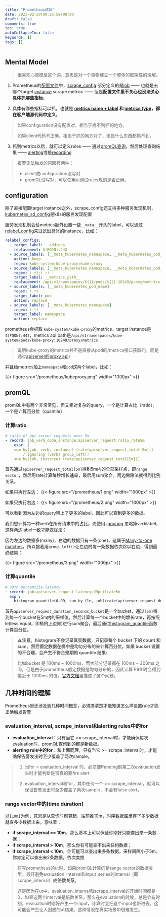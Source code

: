 ```yaml
---
title: "Prometheus试玩"
date: 2023-02-20T09:26:59+08:00
draft: false
comments: true
toc: true
autoCollapseToc: false
keywords: []
tags: []
---
```


## Mental Model

> 很喜欢心智模型这个词，意思是对一个事物建立一个整体的框架性的理解。

1. Prometheus的[配置文件](https://prometheus.io/docs/prometheus/latest/configuration/configuration/)中，[scrape_config](https://prometheus.io/docs/prometheus/latest/configuration/configuration/#scrape_config) 部分定义的是[job](https://prometheus.io/docs/concepts/jobs_instances/#jobs-and-instances) —— 也就是去哪个target [instance](https://prometheus.io/docs/concepts/jobs_instances/#jobs-and-instances) scrape metrics —— 但是**配置文件里不关心也没法关心具体抓哪些指标**。

2. 具体有哪些指标可以抓，也就是 **[metrics name + label](https://prometheus.io/docs/concepts/data_model/#metric-names-and-labels) 和 [metrics type](https://prometheus.io/docs/concepts/metric_types/)，都在客户端源代码中定义**。

> 如果configuration没有配置对，相当于找不到抓的地方。
> 
> 如果client代码不正确，相当于抓的地方对了，但是什么东西都抓不到。

3. 抓到metrics以后，就可以定义rules —— 通过[promQL查询](https://prometheus.io/docs/prometheus/latest/querying/basics/)，然后处理查询结果 —— [alerting](https://prometheus.io/docs/prometheus/latest/configuration/alerting_rules/)或是[recording](https://prometheus.io/docs/prometheus/latest/configuration/recording_rules/)

> 报警无法触发的原因有两种：
> 
> * client或configuration没写对
> * promQL没写对，可以使用ut测试rules规则是否正确。

## configuration
除了直接配置target instance之外，scrape_config还支持多种服务发现机制，[kubernetes_sd_config](https://prometheus.io/docs/prometheus/latest/configuration/configuration/#kubernetes_sd_config)是k8s的服务发现配置

服务发现机制会给metrics额外设置一些`__meta__`开头的label，可以通过[relabel_config](https://prometheus.io/docs/prometheus/latest/configuration/configuration/#relabel_config)来过滤出具体的instance，比如：

```yaml
relabel_configs:
  - target_label: __address__
    replacement: $(FQDN):443
  - source_labels: [__meta_kubernetes_namespace, __meta_kubernetes_pod_label_component,     __meta_kubernetes_pod_container_name]
    action: keep
    regex: kube-system;kube-proxy;kube-proxy
  - source_labels: [__meta_kubernetes_namespace, __meta_kubernetes_pod_name]
    regex: (.+);(.+)
    target_label: __metrics_path__
    replacement: /api/v1/namespaces/${1}/pods/${2}:10249/proxy/metrics
  - source_labels: [__meta_kubernetes_pod_name]
    regex: (.*)
    target_label: pod
    action: replace
  - source_labels: [__meta_kubernetes_namespace]
    regex: (.*)
    target_label: namespace
    action: replace
```

prometheus会抓取 `kube-system/kube-proxy`的metrics，target instance是`$(FQDN):443`，metrics api path是`/api/v1/namespaces/kube-system/pods/kube-proxy:10249/proxy/metrics`

> 说明kube-proxy的metrics并不是直接从pod的/metrics接口获取的，而是通过[apiserver的proxy api](https://kubernetes.io/docs/tasks/access-application-cluster/access-cluster-services/#manually-constructing-apiserver-proxy-urls))

并且给metrics加上`namespace`和`pod`这两个label，比如：

{{< figure src="/prometheus/kubeproxy.png" width="1000px" >}}




## promQL

promQL中有两个非常常见，但又相对复杂的query，一个是计算占比（ratio），一个是计算百分位（quantile）

### 计算ratio

```yaml
# ratio of api server requests over 5m
- record: job_verb_code_instance:apiserver_request:ratio_rate5m
    expr: |
    sum by(job, verb, instance) (rate(apiserver_request_total[5m]))
        / ignoring (verb) group_left()
    sum by(job, instance) (rate(apiserver_request_total[5m]))
```

首先通过`apiserver_request_total[5m]`得到5m内的全部采样点，即`range vector`，然后用rate计算每秒增长速率，最后用sum聚合，两边做除法就得到比例关系。

如果只执行左边：
{{< figure src="/prometheus/1.png" width="1000px" >}}

如果只执行右边：
{{< figure src="/prometheus/2.png" width="1000px" >}}

可以看到因为左边的query带上了更多的label，因此可以查到更多的数据。

我们想计算每一种verb在所有请求中的占比，先使用 [ignoring](https://prometheus.io/docs/prometheus/latest/querying/operators/#vector-matching-keywords) 忽略掉`verb`label，这样两边label一致才能做除法；

因为左边的数据多(many)，右边的数据只有一条(one)，这属于[Many-to-one matches](https://prometheus.io/docs/prometheus/latest/querying/operators/#many-to-one-and-one-to-many-vector-matches)，所以接着用`group_left()`让左边的每一条数据依次除以右边，得到最终结果：

{{< figure src="/prometheus/3.png" width="1000px" >}}


### 计算quantile

```yaml
# 99th percentile latency
- record: job:apiserver_request_latency:99pctlrate5m
  expr: |
    histogram_quantile(0.99, sum by (le, job)(rate(apiserver_request_duration_seconds_bucket{verb=~"GET|POST|DELETE|PATCH"}[5m]))) * 1000 > 0
```

首先`apiserver_request_duration_seconds_bucket`是一个bucket，通过`[5m]`得到每一个bucket在5m内的采样值，然后计算每一个bucket中的增长rate，再按照le(less equal，即桶的上边界)进行sum聚合。最后通过[histogram_quantile](https://prometheus.io/docs/prometheus/latest/querying/functions/#histogram_quantile)函数计算百分位。

>**⚠️注意，histogram不会记录真实数据，只记录每个 bucket 下的 count 和 sum，然后假定数据在桶中是均匀分布的来计算百分位。如果 bucket 设置的不合理，会产生不符合预期的 quantile 结果:**
> 
> 比如bucket 是 100ms ~ 1000ms，而大部分记录都在 100ms ~ 200ms 之间，但是由于prometheus假定数据是均匀分布的，因此计算 P99 时会得到接近于 1000ms 的值。[官方文档](https://prometheus.io/docs/practices/histograms/#errors-of-quantile-estimation)里描述了这个问题。



## 几种时间的理解
Prometheus里还涉及到几种时间概念，必须搞清楚才能知道怎么样设置rule才能正确触发告警

### evaluation_interval, scrape_interval和alerting rules中的for
- **evaluation_interval**：只有当它 >= scrape_interval时，才能确保每次evaluation时，promQL查询到的都是新数据。
- **alerting rule中的for**：和上面同理，只有当它 >= scrape_interval时，才能确保告警发出时至少覆盖了两次sample。

> 1. 当for < evaluation_interval 时，必须要Pending到第二次evaluation发生时才能判断是否真的要fire alert
> 
> 2. evaluation_interval和for，其中任何一个 >= scrape_interval，就可以保证告警发出时至少覆盖了两次sample，不会有false alert。

### range vector中的[time duration]
以`[10m]`为例，意思是从查询时刻算起，往前推10m，时序数据库里存了多少数据就查多少数据出来，意味着：

- **if scrape_interval == 10m**，那么基本上可以保证你刚好只能查出来一条数据；
- **if scrape_interval > 10m**，那么你有可能查不出来任何数据；
- **if scrape_interval < 10m**，你可能可以查出来多条数据。采样间隔小于5m，你肯定可以查出来2条数据，依次类推

> 在写prometheus的ut时，如果promQL计算的是range vector的数据类型，最好避免evaluation_interval和input_series的interval（即scrape_interval）成**倍数关系**。
> 
> 这是因为在ut中，evaluation_interval和scrape_interval的开始时间都是0，如果这两个interval是倍数关系，那么在evaluation的时候，总是会有时刻，evaluation时刚好产生一个input，计算时会把这个input也带进去，这可能会产生让人困惑的ut结果。这种情况在真实场景中很难发生。